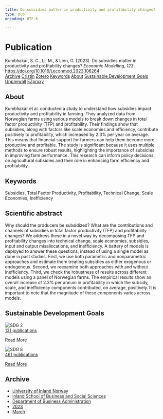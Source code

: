 ```yaml
---
title: Do subsidies matter in productivity and profitability changes?
type: pub
encoding: UTF-8

---
```

<h1>Publication</h1>
<article id="csl-bib-container-7X8YGDFQ" class="csl-bib-container">
  <div class="csl-bib-body"> <div class="csl-entry">Kumbhakar, S. C., Li, M., &#38; Lien, G. (2023). Do subsidies matter in productivity and profitability changes? <i>Economic Modelling</i>, <i>123</i>. <a href="https://doi.org/10.1016/j.econmod.2023.106264">https://doi.org/10.1016/j.econmod.2023.106264</a></div> </div>
  <div class="csl-bib-buttons">
    <a href="#taxonomy-article-7X8YGDFQ" alt="archive" class="csl-bib-button">Archive</a>
    <a href="https://app.cristin.no/results/show.jsf?id=2133203" alt="Cristin" class="csl-bib-button">Cristin</a>
    <a href="http://zotero.org/groups/5881554/items/7X8YGDFQ" alt="Zotero" class="csl-bib-button">Zotero</a>
    <a href="#keywords-article-7X8YGDFQ" alt="keywords" class="csl-bib-button">Keywords</a>
    <a href="#about-article-7X8YGDFQ" alt="about_pub" class="csl-bib-button">About</a>
    <a href="#sdg-article-7X8YGDFQ" alt="sdg" class="csl-bib-button">Sustainable Development Goals</a>
    <a href="https://doi.org/10.1016/j.econmod.2023.106264" alt="Unpaywall" class="csl-bib-button">Unpaywall</a>
    <a href="https://doi.org/10.1016/j.econmod.2023.106264" alt="EZproxy" class="csl-bib-button">EZproxy</a>
  </div>
  <div id="csl-bib-meta-container-7X8YGDFQ"></div>
</article>
<div id="csl-bib-meta-7X8YGDFQ" class="csl-bib-meta">
  <article id="about-article-7X8YGDFQ" class="about_pub-article">
    <h1>About</h1>
    Kumbhakar et al. conducted a study to understand how subsidies impact productivity and profitability in farming. They analyzed data from Norwegian farms using various models to break down changes in total factor productivity (TFP) and profitability. Their findings show that subsidies, along with factors like scale economies and efficiency, contribute positively to profitability, which increased by 2.3% per year on average. This means that financial support for farmers can help them become more productive and profitable. The study is significant because it uses multiple methods to ensure robust results, highlighting the importance of subsidies in improving farm performance. This research can inform policy decisions on agricultural subsidies and their role in enhancing farm efficiency and profitability.
  </article>
  <article id="keywords-article-7X8YGDFQ" class="keywords-article">
    <h1>Keywords</h1>
    Subsidies, Total Factor Productivity, Profitability, Technical Change, Scale Economies, Inefficiency
  </article>
  <article id="abstract-article-7X8YGDFQ" class="abstract-article">
    <h1>Scientific abstract</h1>
    Why should the producers be subsidized? What are the contributions and channels of subsidies in total factor productivity (TFP) and profitability changes? We address these in a novel way by decomposing TFP and profitability changes into technical change, scale economies, subsidies, input and output misallocations, and inefficiency. A battery of models is deployed to answer these questions, instead of using a single model as done in past studies. First, we use both parametric and nonparametric approaches and estimate them treating subsidies as either exogenous or endogenous. Second, we reexamine both approaches with and without inefficiency. Third, we check the robustness of results across different models using a panel of Norwegian farms. The empirical results show an overall increase of 2.3% per annum in profitability in which the subsidy, scale, and inefficiency components contributed, on average, positively. It is important to note that the magnitude of these components varies across models.
  </article>
  <article id="sdg-article-7X8YGDFQ" class="sdg-article">
    <h1>Sustainable Development Goals</h1>
    <div class="sdg-container"><div id="sdg2" class="sdg">
        <img src="{{< params subfolder >}}images/sdg/sdg02_en.png" class="image" alt="SDG 2">
        <div class="sdg-overlay">
          <a href="/en/archive/?key=?sdg=2#archive" class="sdg-publication-count"><span>131</span> publications</a>
          <p><a href="https://sdgs.un.org/goals/goal2" class="sdg-read-more">Read More</a></p>
        </div>
      </div> <div id="sdg8" class="sdg">
        <img src="{{< params subfolder >}}images/sdg/sdg08_en.png" class="image" alt="SDG 8">
        <div class="sdg-overlay">
          <a href="/en/archive/?key=?sdg=8#archive" class="sdg-publication-count"><span>461</span> publications</a>
          <p><a href="https://sdgs.un.org/goals/goal8" class="sdg-read-more">Read More</a></p>
        </div>
      </div></div>
  </article>
  <article id="taxonomy-article-7X8YGDFQ" class="taxonomy-article">
    <h1>Archive</h1>
    <ul>
      <li>
        <a href="/en/archive/?key=3DCRN523">University of Inland Norway</a>
      </li>
      <li>
        <a href="/en/archive/?key=DU8Q9LN9">Inland School of Business and Social Sciences</a>
      </li>
      <li>
        <a href="/en/archive/?key=3IQA89I8">Department of Business Administration</a>
      </li>
      <li>
        <a href="/en/archive/?key=RD9NIUZB">2023</a>
      </li>
      <li>
        <a href="/en/archive/?key=UD62IL5L">March</a>
      </li>
    </ul>
  </article>
</div>

